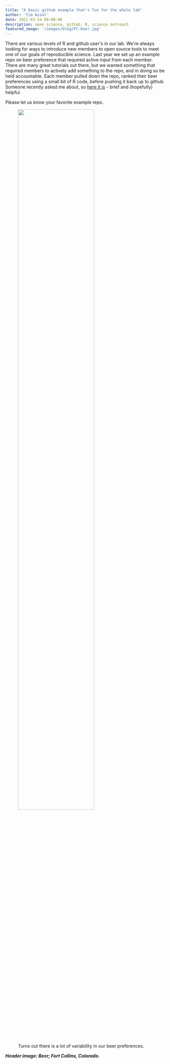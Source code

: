 ```yaml
---
title: "A basic github example that's fun for the whole lab"
author: 'Tim Assal'
date: 2021-03-24 00:00:00
description: open science, github, R, science outreach
featured_image: '/images/blog/FC-beer.jpg'
---
```


There are various levels of R and github user's in our lab. We're always looking for ways to introduce new members to open source tools to meet one of our goals of reproducible science. Last year we set up an example repo on beer preference that required active input from each member. There are many great tutorials out there, but we wanted something that required members to actively add something to the repo, and in doing so be held accountable. Each member pulled down the repo, ranked their beer preferences using a small bit of R code, before pushing it back up to github. Someone recently asked me about, so [here it is](https://github.com/tjassal/LabBeerPreference) - brief and (hopefully) helpful. 

Please let us know your favorite example repo. 

<figure>
  <img src='../../images/blog/LabBeerPrefsLogo.jpg' style="width: 75%; height= 575%">
  <figcaption>Turns out there is a lot of variability in our beer preferences.</figcaption>
</figure>

***Header image: Beer; Fort Collins, Colorado.***
